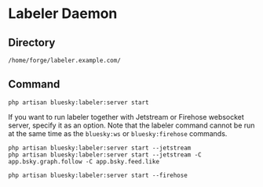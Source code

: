 Labeler Daemon
====

## Directory
```
/home/forge/labeler.example.com/
```

## Command
```
php artisan bluesky:labeler:server start
```

If you want to run labeler together with Jetstream or Firehose websocket server, specify it as an option.
Note that the labeler command cannot be run at the same time as the `bluesky:ws` or `bluesky:firehose` commands.

```
php artisan bluesky:labeler:server start --jetstream
php artisan bluesky:labeler:server start --jetstream -C app.bsky.graph.follow -C app.bsky.feed.like
```
```
php artisan bluesky:labeler:server start --firehose
```
